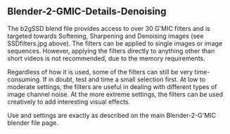 ## Blender-2-GMIC-Details-Denoising

The b2gSSD blend file provides access to over 30 G'MIC filters and is targeted towards Softening, Sharpening and Denoising images (see SSDfilters.jpg above). The filters can be applied to single images or image sequences. However, applying the filters directly to anything other than short videos is not recommended, due to the memory requirements.

Regardless of how it is used, some of the filters can still be very time-consuming. If in doubt, test and time a small selection first. At low to moderate settings, the filters are useful in dealing with different types of image channel noise. At the more extreme settings, the filters can be used creatively to add interesting visual effects.

Use and settings are exactly as described on the main Blender-2-G'MIC blender file page.
